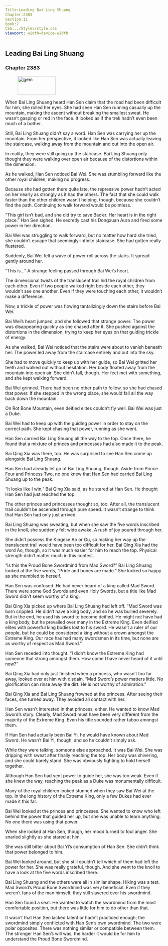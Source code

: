 ```yaml
---
Title:Leading Bai Ling Shuang 
Chapter:2383 
Section:11 
Book:7 
CSS:../Styles/style.css 
viewport: width=device-width
---
```

  
## Leading Bai Ling Shuang
### Chapter 2383
  
<figure>
	<img src="../Images/gem.gif" alt="gem" id="gem" width="120" height="60" />
</figure>
  

  
When Bai Ling Shuang heard Han Sen claim that the road had been difficult for him, she rolled her eyes. She had seen Han Sen running casually up the mountain, making the ascent without breaking the smallest sweat. He wasn’t gasping or red in the face. It looked as if the trek hadn’t even been much of a bother.

Still, Bai Ling Shuang didn’t say a word. Han Sen was carrying her up the mountain. From her perspective, it looked like Han Sen was actually leaving the staircase, walking away from the mountain and out into the open air.

In reality, they were still going up the staircase. Bai Ling Shuang only thought they were walking over open air because of the distortions within the dimension.

As he walked, Han Sen noticed Bai Wei. She was stumbling forward like the other royal children, making no progress.

Because she had gotten there quite late, the repressive power hadn’t acted on her nearly as strongly as it had the others. The fact that she could walk faster than the other children wasn’t helping, though, because she couldn’t find the path. Continuing to walk forward would be pointless.

“This girl isn’t bad, and she did try to save Bao’er. Her heart is in the right place.” Han Sen sighed. He secretly cast his Dongxuan Aura and fired some power in her direction.

Bai Wei was struggling to walk forward, but no matter how hard she tried, she couldn’t escape that seemingly-infinite staircase. She had gotten really flustered.

Suddenly, Bai Wei felt a wave of power roll across the stairs. It spread gently around her.

“This is…” A strange feeling passed through Bai Wei’s heart.

The dimensional twists of the translucent trail hid the royal children from each other. Even if two people walked right beside each other, they wouldn’t see one another. Even if they were touching each other, it wouldn’t make a difference.

Now, a trickle of power was flowing tantalizingly down the stairs before Bai Wei.

Bai Wei’s heart jumped, and she followed that strange power. The power was disappearing quickly as she chased after it. She pushed against the distortions in the dimension, trying to keep her eyes on that guiding trickle of energy.

As she walked, Bai Wei noticed that the stairs were about to vanish beneath her. The power led away from the staircase entirely and out into the sky.

She had to move quickly to keep up with her guide, so Bai Wei gritted her teeth and walked out without hesitation. Her body floated away from the mountain into open air. She didn’t fall, though. Her feet met with something, and she kept walking forward.

Bai Wei grinned. There had been no other path to follow, so she had chased that power. If she stepped in the wrong place, she would fall all the way back down the mountain.

On Rot Bone Mountain, even deified elites couldn’t fly well. Bai Wei was just a Duke.

Bai Wei had to keep up with the guiding power in order to stay on the correct path. She kept chasing that power, running as she went.

Han Sen carried Bai Ling Shuang all the way to the top. Once there, he found that a mixture of princes and princesses had also made it to the peak.

Bai Qing Xia was there, too. He was surprised to see Han Sen come up alongside Bai Ling Shuang.

Han Sen had already let go of Bai Ling Shuang, though. Aside from Prince Four and Princess Two, no one knew that Han Sen had carried Bai Ling Shuang up to the peak.

“It looks like I win,” Bai Qing Xia said, as he stared at Han Sen. He thought Han Sen had just reached the top.

The other princes and princesses thought so, too. After all, the translucent trail couldn’t be ascended through pure speed. It wasn’t strange to think that Han Sen had only just arrived.

Bai Ling Shuang was sweating, but when she saw the five words inscribed in the knoll, she suddenly felt wide awake. A rush of joy poured through her.

She didn’t possess the Kingese Ao or Gu, so making her way up the translucent trail would have been too difficult for her. Bai Qing Xia had the word Ao, though, so it was much easier for him to reach the top. Physical strength didn’t matter much in this contest.

“Is this the Proud Bone Swordmind from Mad Sword?” Bai Ling Shuang looked at the five words, “Pride and bones are made.” She looked so happy as she mumbled to herself.

Han Sen was confused. He had never heard of a king called Mad Sword. There were some God Swords and even Holy Swords, but a title like Mad Sword didn’t seem worthy of a king.

Bai Qing Xia picked up where Bai Ling Shuang had left off. “Mad Sword was born crippled. He didn’t have a king body, and so he was bullied severely. But in the end, he used his sword to become deified. He might not have had a king body, but he prevailed over many in the Extreme King. Even deified elites with powerful king bodies lost to his sword. He wasn’t a ruler of our people, but he could be considered a king without a crown amongst the Extreme King. Our race has had many swordsmen in its time, but none are as worthy of respect as Mad Sword.”

Han Sen receded into thought. “I didn’t know the Extreme King had someone that strong amongst them. How come I have never heard of it until now?”

Bai Qing Xia had only just finished when a princess, who wasn’t too far away, looked over at him with disdain. “Mad Sword’s power matters little. No glorification can rinse away the dirt. He is not worthy of admiration.”

Bai Qing Xia and Bai Ling Shuang frowned at the princess. After seeing their faces, she turned away. They avoided all contact with her.

Han Sen wasn’t interested in that princess, either. He wanted to know Mad Sword’s story. Clearly, Mad Sword must have been very different from the majority of the Extreme King. Even his title sounded rather taboo amongst them.

If Han Sen had actually been Bai Yi, he would have known about Mad Sword. He wasn’t Bai Yi, though, and so he couldn’t simply ask.

While they were talking, someone else approached. It was Bai Wei. She was dripping with sweat after finally reaching the top. Her body was shivering, and she could barely stand. She was obviously fighting to hold herself together.

Although Han Sen had sent power to guide her, she was too weak. Even if she knew the way, reaching the peak as a Duke was monumentally difficult.

Many of the royal children looked stunned when they saw Bai Wei at the top. In the long history of the Extreme King, only a few Dukes had ever made it this far.

Bai Wei looked at the princes and princesses. She wanted to know who left behind the power that guided her up, but she was unable to learn anything. No one there was using that power.

When she looked at Han Sen, though, her mood turned to foul anger. She snarled slightly as she stared at him.

She was still bitter about Bai Yi’s consumption of Han Sen. She didn’t think that power belonged to him.

Bai Wei looked around, but she still couldn’t tell which of them had left the power for her. She was really grateful, though. And she went to the knoll to have a look at the five words inscribed there.

Bai Ling Shuang and the others were all in similar shape. Hiking was a test. Mad Sword’s Proud Bone Swordmind was very beneficial. Even if they weren’t fans of the man himself, they still slavered over his swordmind.

Han Sen found a seat. He wanted to watch the swordmind from the most comfortable position, but there was little for him to do other than that.

It wasn’t that Han Sen lacked talent or hadn’t practiced enough; the swordmind simply conflicted with Han Sen’s own swordmind. The two were polar opposites. There was nothing similar or compatible between them. The stronger Han Sen’s will was, the harder it would be for him to understand the Proud Bone Swordmind.